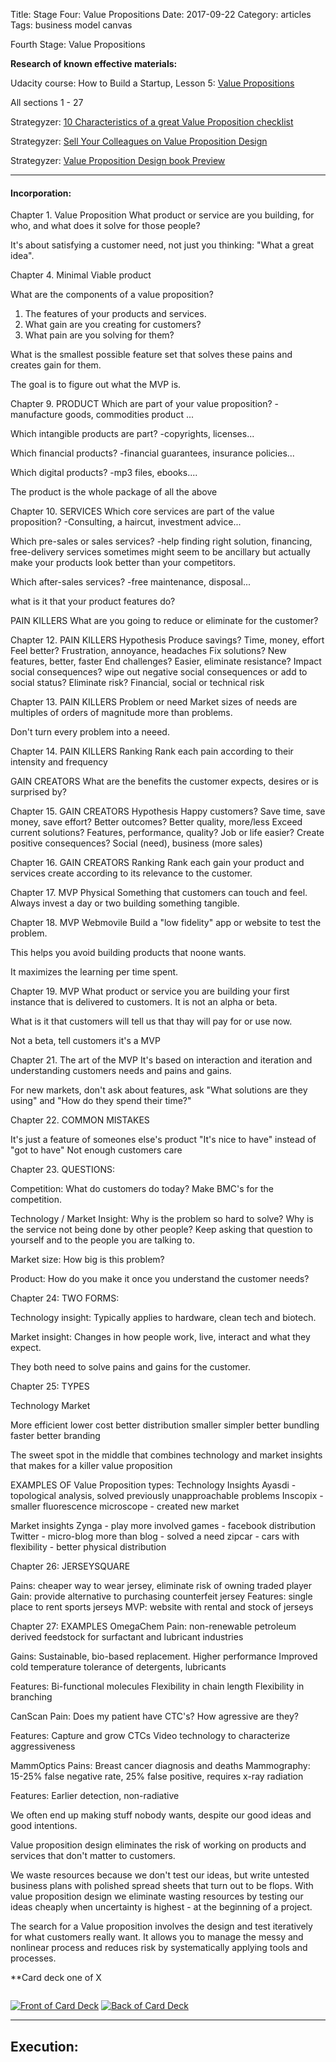 Title: Stage Four: Value Propositions
Date:  2017-09-22
Category: articles
Tags: business model canvas


Fourth Stage: Value Propositions


**Research of known effective materials:**

Udacity course: How to Build a Startup, Lesson 5: [Value Propositions](https://classroom.udacity.com/courses/ep245/lessons/48745133/concepts/482999050923)

All sections 1 - 27


Strategyzer: [10 Characteristics of a great Value Proposition
checklist](https://assets.strategyzer.com/assets/resources/10-characteristics-of-great-value-propositions-checklist.pdf)

Strategyzer: [Sell Your Colleagues on Value Proposition
Design](https://assets.strategyzer.com/assets/resources/sell-your-colleagues-on-value-proposition-design.pdf)

Strategyzer: [Value Proposition Design book
Preview](https://assets.strategyzer.com/assets/resources/value-proposition-design-book-preview-2014.pdf)




-----------

#### Incorporation:

Chapter 1. Value Proposition
What product or service are you building, for who, and what does it
solve for those people?

It's about satisfying a customer need, not just you thinking: "What a
great idea".

Chapter 4. Minimal Viable product

What are the components of a value proposition?
1. The features of your products and services.
2. What gain are you creating for customers?
3. What pain are you solving for them?

What is the smallest possible feature set that solves these pains and
creates gain for them.

The goal is to figure out what the MVP is.


Chapter 9. PRODUCT
Which are part of your value proposition?
-manufacture goods, commodities product ...

Which intangible products are part?
-copyrights, licenses...

Which financial products?
-financial guarantees, insurance policies...

Which digital products?
-mp3 files, ebooks....

The product is the whole package of all the above


Chapter 10. SERVICES
Which core services are part of the value proposition?
-Consulting, a haircut, investment advice...

Which pre-sales or sales services?
-help finding right solution, financing, free-delivery
    services sometimes might seem to be ancillary but actually make your
    products look better than your competitors.

Which after-sales services?
-free maintenance, disposal...

what is it that your product features do?


PAIN KILLERS
What are you going to reduce or eliminate for the customer?

Chapter 12. PAIN KILLERS Hypothesis
Produce savings? Time, money, effort
Feel better? Frustration, annoyance, headaches
Fix solutions? New features, better, faster
End challenges? Easier, eliminate resistance?
Impact social consequences? wipe out negative social
    consequences or add to social status?
Eliminate risk? Financial, social or technical risk 

Chapter 13. PAIN KILLERS Problem or need
Market sizes of needs are multiples of orders of magnitude more than
problems. 

Don't turn every problem into a neeed.


Chapter 14. PAIN KILLERS Ranking
Rank each pain according to their intensity and frequency


GAIN CREATORS
What are the benefits the customer expects, desires or is surprised by?

Chapter 15. GAIN CREATORS Hypothesis
Happy customers? Save time, save money, save effort?
Better outcomes? Better quality, more/less
Exceed current solutions? Features, performance, quality?
Job or life easier?
Create positive consequences? Social (need), business (more sales)


Chapter 16. GAIN CREATORS Ranking
Rank each gain your product and services create according to its
relevance to the customer.

Chapter 17. MVP Physical
Something that customers can touch and feel. 
Always invest a day or two building something tangible.

Chapter 18. MVP Webmovile
Build a "low fidelity" app or website to test the problem. 

This helps you avoid building products that noone wants.

It maximizes the learning per time spent.


Chapter 19. MVP
What product or service you are building your first instance that is
delivered to customers. It is not an alpha or beta.

What is it that customers will tell us that thay will pay for or use
now.

Not a beta, tell customers it's a MVP


Chapter 21. The art of the MVP
It's based on interaction and iteration and understanding customers
needs and pains and gains.

For new markets, don't ask about features, ask "What
solutions are they using"  and "How do they spend their time?"


Chapter 22. COMMON MISTAKES

It's just a feature of someones else's product
"It's nice to have" instead of "got to have"
Not enough customers care


Chapter 23.  QUESTIONS:

Competition:
    What do customers do today? Make BMC's for the competition.

Technology / Market Insight:
    Why is the problem so hard to solve?
    Why is the service not being done by other people?
        Keep asking that question to yourself and to the people you are
        talking to.

Market size:
    How big is this problem? 

Product:
    How do you make it once you understand the customer needs?


Chapter 24: TWO FORMS:

Technology insight:
Typically applies to hardware, clean tech and biotech.

Market insight:
Changes in how people work, live, interact and what they expect.

They both need to solve pains and gains for the customer.


Chapter 25: TYPES

Technology                              Market

More efficient        lower cost     better distribution
smaller               simpler        better bundling
faster                               better branding

The sweet spot in the middle that combines technology and market
insights that makes for a killer value proposition


EXAMPLES OF Value Proposition types:
Technology Insights
Ayasdi - topological analysis, solved previously unapproachable problems
Inscopix - smaller fluorescence microscope - created new market

Market insights
Zynga - play more involved games - facebook distribution
Twitter - micro-blog more than blog - solved a need
zipcar - cars with flexibility - better physical distribution


Chapter 26: JERSEYSQUARE

Pains: cheaper way to wear jersey, eliminate risk of owning traded player
Gain: provide alternative to purchasing counterfeit jersey
Features: single place to rent sports jerseys
MVP: website with rental and stock of jerseys 


Chapter 27: EXAMPLES
OmegaChem
Pain: non-renewable petroleum derived feedstock for surfactant and
lubricant industries

Gains: Sustainable, bio-based replacement.
Higher performance
Improved cold temperature tolerance of detergents, lubricants

Features:
Bi-functional molecules
Flexibility in chain length
Flexibility in branching


CanScan
Pain: Does my patient have CTC's?  How agressive are they?

Features:
Capture and grow CTCs
Video technology to characterize aggressiveness


MammOptics
Pains: Breast cancer diagnosis and deaths
Mammography: 15-25% false negative rate, 25% false positive, requires
x-ray radiation

Features: Earlier detection, non-radiative



We often end up making stuff nobody wants, despite our good ideas and
good intentions. 

Value proposition design eliminates the risk of working on products and
services that don't matter to customers.

We waste resources because we don't test our ideas, but write untested
business plans with polished spread sheets that turn out to be flops.
With value proposition design we eliminate wasting resources by testing
our ideas cheaply when uncertainty is highest - at the beginning of a
project.


The search for a Value proposition involves the design and test
iteratively for what customers really want. It allows you to manage the
messy and nonlinear process and reduces risk by systematically applying
tools and processes.



**Card deck one of X
```
```
[![Front of Card
Deck](/images/learning/thumbnails/learning_meta_bmc_card_deck_front.jpg)](/images/learning/learning_meta_bmc_card_deck_front.jpg)
[![Back of Card
Deck](/images/learning/thumbnails/learning_meta_bmc_card_deck_back.jpg)](/images/learning/learning_meta_bmc_card_deck_back.jpg)



-------------------------------------------------------------------------
## Execution:


